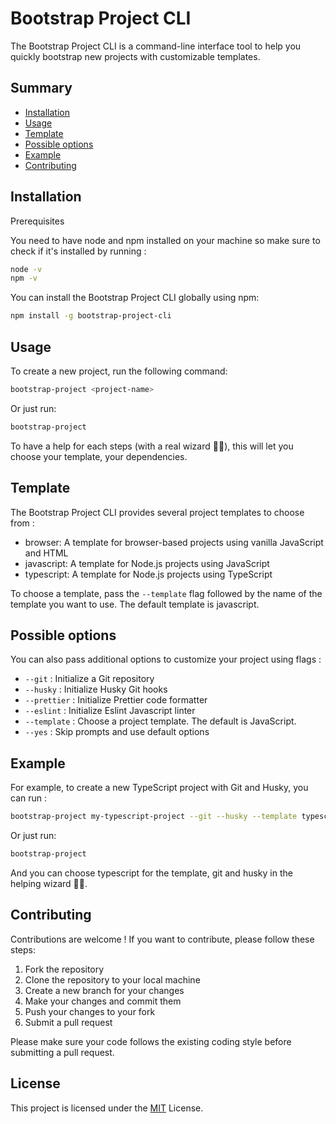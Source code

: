 # Bootstrap Project CLI

The Bootstrap Project CLI is a command-line interface tool to help you quickly bootstrap new projects with customizable templates.

## Summary

* [Installation](#installation)
* [Usage](#usage)
* [Template](#template)
* [Possible options](#possible-options)
* [Example](#example)
* [Contributing](#contributing)

## Installation

Prerequisites

You need to have node and npm installed on your machine so make sure to check if it's installed by running :

```bash
node -v
npm -v
```

You can install the Bootstrap Project CLI globally using npm:

```bash
npm install -g bootstrap-project-cli
```

## Usage

To create a new project, run the following command:

```bash
bootstrap-project <project-name>
```

Or just run:

```bash
bootstrap-project
```

To have a help for each steps (with a real wizard 🧙‍♂️), this will let you choose your template, your dependencies.

## Template

The Bootstrap Project CLI provides several project templates to choose from :

* browser: A template for browser-based projects using vanilla JavaScript and HTML
* javascript: A template for Node.js projects using JavaScript
* typescript: A template for Node.js projects using TypeScript

To choose a template, pass the `--template` flag followed by the name of the template you want to use. The default template is javascript.

## Possible options

You can also pass additional options to customize your project using flags :

* `--git` : Initialize a Git repository
* `--husky` : Initialize Husky Git hooks
* `--prettier` : Initialize Prettier code formatter
* `--eslint` : Initialize Eslint Javascript linter
* `--template` : Choose a project template. The default is JavaScript.
* `--yes` : Skip prompts and use default options

## Example

For example, to create a new TypeScript project with Git and Husky, you can run :

```bash
bootstrap-project my-typescript-project --git --husky --template typescript
```

Or just run:

```bash
bootstrap-project
```

And you can choose typescript for the template, git and husky in the helping wizard 🧙‍♂️.

## Contributing

Contributions are welcome ! If you want to contribute, please follow these steps:

1. Fork the repository
2. Clone the repository to your local machine
3. Create a new branch for your changes
4. Make your changes and commit them
5. Push your changes to your fork
6. Submit a pull request

Please make sure your code follows the existing coding style before submitting a pull request.

## License

This project is licensed under the [MIT](https://choosealicense.com/licenses/mit/) License.
